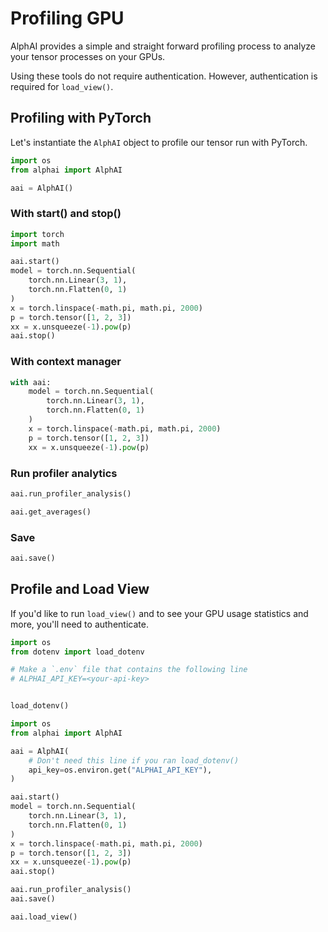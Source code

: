 # Profiling GPU

AlphAI provides a simple and straight forward profiling process to analyze your tensor processes on your GPUs.

Using these tools do not require authentication. However, authentication is required for `load_view()`.

## Profiling with PyTorch

Let's instantiate the `AlphAI` object to profile our tensor run with PyTorch.


```python
import os
from alphai import AlphAI

aai = AlphAI()
```

### With start() and stop()


```python
import torch
import math

aai.start()
model = torch.nn.Sequential(
    torch.nn.Linear(3, 1),
    torch.nn.Flatten(0, 1)
)
x = torch.linspace(-math.pi, math.pi, 2000)
p = torch.tensor([1, 2, 3])
xx = x.unsqueeze(-1).pow(p)
aai.stop()


```

### With context manager


```python
with aai:
    model = torch.nn.Sequential(
        torch.nn.Linear(3, 1),
        torch.nn.Flatten(0, 1)
    )
    x = torch.linspace(-math.pi, math.pi, 2000)
    p = torch.tensor([1, 2, 3])
    xx = x.unsqueeze(-1).pow(p)

```

### Run profiler analytics


```python
aai.run_profiler_analysis()
```


```python
aai.get_averages()
```

### Save


```python
aai.save()
```

## Profile and Load View

If you'd like to run `load_view()` and to see your GPU usage statistics and more, you'll need to authenticate.


```python
import os
from dotenv import load_dotenv

# Make a `.env` file that contains the following line
# ALPHAI_API_KEY=<your-api-key>


load_dotenv()
```


```python
import os
from alphai import AlphAI

aai = AlphAI(
    # Don't need this line if you ran load_dotenv()
    api_key=os.environ.get("ALPHAI_API_KEY"),
)
```


```python
aai.start()
model = torch.nn.Sequential(
    torch.nn.Linear(3, 1),
    torch.nn.Flatten(0, 1)
)
x = torch.linspace(-math.pi, math.pi, 2000)
p = torch.tensor([1, 2, 3])
xx = x.unsqueeze(-1).pow(p)
aai.stop()

aai.run_profiler_analysis()
aai.save()
```


```python
aai.load_view()
```
